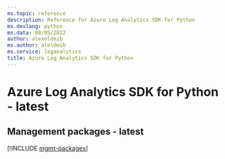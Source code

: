 ```yaml
---
ms.topic: reference
description: Reference for Azure Log Analytics SDK for Python
ms.devlang: python
ms.data: 08/05/2022
author: alexeldeib
ms.author: aleldeib
ms.service: loganalytics
title: Azure Log Analytics SDK for Python
---
```

# Azure Log Analytics SDK for Python - latest

## Management packages - latest
[!INCLUDE [mgmt-packages](log-analytics-mgmt-index.md)]